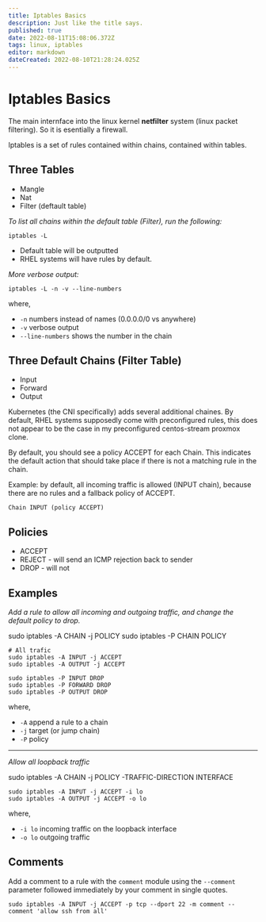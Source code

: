 ```yaml
---
title: Iptables Basics
description: Just like the title says. 
published: true
date: 2022-08-11T15:08:06.372Z
tags: linux, iptables
editor: markdown
dateCreated: 2022-08-10T21:28:24.025Z
---
```


# Iptables Basics	

The main internface into the linux kernel **netfilter** system (linux packet filtering). So it is esentially a firewall.

Iptables is a set of rules contained within chains, contained within tables. 

## Three Tables

- Mangle 
- Nat 
- Filter (deftault table)

*To list all chains within the default table (Filter), run the following:*

```
iptables -L
```
- Default table will be outputted
- RHEL systems will have rules by default. 

*More verbose output:*

```
iptables -L -n -v --line-numbers
```
where,
- `-n` numbers instead of names (0.0.0.0/0 vs anywhere)
- `-v` verbose output
- `--line-numbers` shows the number in the chain

## Three Default Chains (Filter Table)

- Input 
- Forward 
- Output 

Kubernetes (the CNI specifically) adds several additional chaines. By default, RHEL systems supposedly come with preconfigured rules, this does not appear to be the case in my preconfigured centos-stream proxmox clone. 

By default, you should see a policy ACCEPT for each Chain. This indicates the default action that should take place if there is not a matching rule in the chain.

Example: by default, all incoming traffic is allowed (INPUT chain), because there are no rules and a fallback policy of ACCEPT.

```
Chain INPUT (policy ACCEPT)
```

## Policies

- ACCEPT
- REJECT - will send an ICMP rejection back to sender
- DROP - will not

## Examples

*Add a rule to allow all incoming and outgoing traffic, and change the default policy to drop.*

sudo iptables -A CHAIN -j POLICY
sudo iptables -P CHAIN POLICY

```
# All trafic 
sudo iptables -A INPUT -j ACCEPT
sudo iptables -A OUTPUT -j ACCEPT

sudo iptables -P INPUT DROP
sudo iptables -P FORWARD DROP
sudo iptables -P OUTPUT DROP
```
where,
- `-A` append a rule to a chain
- `-j` target (or jump chain) 
- `-P` policy

---

*Allow all loopback traffic*

sudo iptables -A CHAIN -j POLICY -TRAFFIC-DIRECTION INTERFACE

```
sudo iptables -A INPUT -j ACCEPT -i lo 
sudo iptables -A OUTPUT -j ACCEPT -o lo 
```
where,
- `-i lo` incoming traffic on the loopback interface
- `-o lo` outgoing traffic


## Comments

Add a comment to a rule with the `comment` module using the `--comment` parameter followed immediately by your comment in single quotes. 

```
sudo iptables -A INPUT -j ACCEPT -p tcp --dport 22 -m comment --comment 'allow ssh from all'
```
